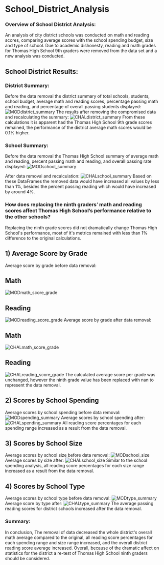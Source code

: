 # School_District_Analysis

### Overview of School District Analysis:
An analysis of city district schools was conducted on math and reading scores, comparing average scores with the school spending budget, size and type of school. Due to academic dishonesty, reading and math grades for Thomas High School 9th graders were removed from the data set and a new analysis was conducted.

## School District Results:
### District Summary:
Before the data removal the district summary of total schools, students, school budget, average math and reading scores, percentage passing math and reading, and percentage of overall passing students displayed:
![MODdistrict_summary](https://user-images.githubusercontent.com/99298165/163697541-b8456422-a8a6-4031-a979-ce9e5195315c.png)
The results after removing the compromised data and recalculating the summary:
![CHALdistrict_summary](https://user-images.githubusercontent.com/99298165/163697933-573671a8-5323-42a7-9328-2003b44d4ac5.png)
From these calculations it is apparent had the Thomas High School 9th grade scores remained, the performance of the district average math scores would be 0.1% higher.
### School Summary:
Before the data removal the Thomas High School summary of average math and reading, percent passing math and reading, and overall passing rate displayed:
![MODschool_summary](https://user-images.githubusercontent.com/99298165/163699096-19bc7170-68e0-4e12-9bac-0a283eff92d8.png)

After data removal and recalculation:
![CHALschool_summary](https://user-images.githubusercontent.com/99298165/163699098-446bbe9b-cb5e-43b4-8677-4b0bd7050213.png)
Based on these DataFrames the removed data would have increased all values by less than 1%, besides the percent passing reading which would have increased by around 4%. 
### How does replacing the ninth graders’ math and reading scores affect Thomas High School’s performance relative to the other schools?
Replacing the ninth grade scores did not dramatically change Thomas High School's performance, most of it's metrics remained with less than 1% difference to the original calculations.

## 1) Average Score by Grade
Average score by grade before data removal:
## Math
![MODmath_score_grade](https://user-images.githubusercontent.com/99298165/163699613-cbbf5fb2-2c90-4822-b0e9-03aef6071588.png)
## Reading
![MODreading_score_grade](https://user-images.githubusercontent.com/99298165/163699619-9bd2f776-5abd-40f2-b984-e94e00424f4d.png)
Average score by grade after data removal:
## Math 
![CHALmath_score_grade](https://user-images.githubusercontent.com/99298165/163699629-babc55f9-78a4-4c89-aaa5-a80a56f0d956.png)
## Reading
![CHALreading_score_grade](https://user-images.githubusercontent.com/99298165/163699638-ab35c5b6-0583-411a-8f10-b42a35a5ac6a.png)
The calculated average score per grade was unchanged, however the ninth grade value has been replaced with nan to represent the data removal.
## 2) Scores by School Spending
Average scores by school spending before data removal:
![MODspending_summary](https://user-images.githubusercontent.com/99298165/163700026-44c1aacc-07e9-4347-8882-14094b3da567.png)
Average scores by school spending after:
![CHALspending_summary](https://user-images.githubusercontent.com/99298165/163700036-96e4a76e-76de-42c8-803a-e11117261f0e.png)
All reading score percentages for each spending range increased as a result from the data removal. 
## 3) Scores by School Size
Average scores by school size before data removal:
![MODschool_size](https://user-images.githubusercontent.com/99298165/163700144-feb22bea-d091-4212-b02d-6b2f49fb0bec.png)
Average scores by size after:
![CHALschool_size](https://user-images.githubusercontent.com/99298165/163700147-16cafd0d-7f8d-487f-bff1-504dcf529a64.png)
Similar to the school spending analysis, all reading score percentages for each size range increased as a result from the data removal.
## 4) Scores by School Type
Average scores by school type before data removal:
![MODtype_summary](https://user-images.githubusercontent.com/99298165/163700251-8ca1cc5f-f715-44e0-bad8-ddc81eba7f18.png)
Average score by type after:
![CHALtype_summary](https://user-images.githubusercontent.com/99298165/163700270-4d6805cb-bf7c-4e2c-86f1-9c1d28fb2eaa.png)
The average passing reading scores for district schools increased after the data removal.
### Summary:
In conclusion, The removal of data decreased the whole district's overall math average compared to the original, all reading score percentages for each spending range and size range increased, and the overall district reading score average increased. Overall, because of the dramatic affect on statistics for the district a re-test of Thomas High School ninth graders should be considered.
